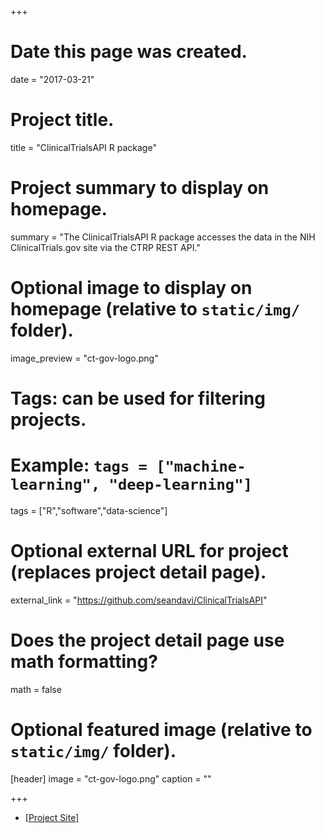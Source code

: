 +++
# Date this page was created.
date = "2017-03-21"

# Project title.
title = "ClinicalTrialsAPI R package"

# Project summary to display on homepage.
summary = "The ClinicalTrialsAPI R package accesses the data in the NIH ClinicalTrials.gov site via the CTRP REST API."

# Optional image to display on homepage (relative to `static/img/` folder).
image_preview = "ct-gov-logo.png"

# Tags: can be used for filtering projects.
# Example: `tags = ["machine-learning", "deep-learning"]`
tags = ["R","software","data-science"]

# Optional external URL for project (replaces project detail page).
external_link = "https://github.com/seandavi/ClinicalTrialsAPI"

# Does the project detail page use math formatting?
math = false

# Optional featured image (relative to `static/img/` folder).
[header]
image = "ct-gov-logo.png"
caption = ""

+++

- [[Project Site]](https://github.com/seandavi/ClinicalTrialsAPI)
